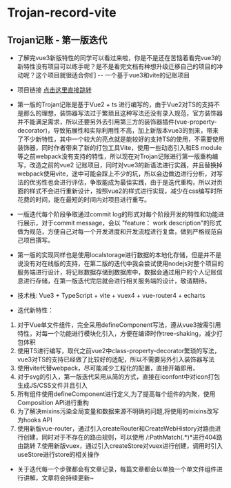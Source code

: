 # Trojan-record-vite

## Trojan记账 - 第一版迭代
- 了解完vue3新版特性的同学可以看过来啦，你是不是还在苦恼着看完vue3的新特性没有项目可以练手呢？是不是看完文档有种想升级迁移自己的项目的冲动呢？这个项目就很适合你们 -- 一个基于vue3和vite的记账项目

- 项目链接  [点击这里直接跳转](https://trojan0523.gitee.io/record_preview)

- 第一版的Trojan记账是基于Vue2 + ts 进行编写的，由于Vue2对TS的支持不是那么的理想，装饰器写法过于繁琐且这种写法还没有录入规范，官方装饰器并不能满足需求，所以还要另外去引用第三方的装饰器插件(vue-property-decorator)，导致拓展性和实际利用性不高，加上新版本vue3的到来，带来了不少新特性，其中一个较大的亮点就是能较好的支持TS的使用，不需要使用装饰器，同时作者带来了新的打包工具Vite，使用一些动态引入和ES module等之前webpack没有支持的特性，所以现在对Trojan记账进行第一版重构编写，改造之前的vue2 记账项目，同时对vue3的新语法进行实践，并且替换掉webpack使用vite，途中可能会踩上不少的坑，所以会边做边进行分析，对写法的优劣性也会进行评估，争取能成为最佳实践，由于是迭代重构，所以对页面的样式不会进行重新设计，按照vue2的样式进行实现，减少在css编写时所花费的时间，能在最短的时间内对项目进行重写。

- 一版迭代每个阶段争取通过commit log的形式对每个阶段开发的特性和功能进行展示，对于commit message，会以 "feature： work description"的形式做为规范，方便自己对每一个开发进度和开发流程进行复盘，做到严格规范自己项目撰写。

- 第一版的实现同样也是使用localstorage进行数据的本地化存储，但是并不是说没有对在线版的支持，在第二版的迭代中我会尝试使用nodejs对整个项目的服务端进行设计，将记账数据存储到数据库中，数据会通过用户的个人记账信息进行存储，在第一版迭代完后就会进行相关服务端的设计，敬请期待。

- 技术栈: Vue3 + TypeScript + vite + vuex4 + vue-router4 + echarts

- 迭代新特性：
1. 对于Vue单文件组件，完全采用defineComponent写法，遵从vue3按需引用特性，对每一个功能进行模块化引入，方便在编译时作tree-shaking，减少打包体积
2. 使用TS进行编写，取代之前vue2中class-property-decorator繁琐的写法，vue3对TS的支持已经做了比较好的适配，所以不需要另外引入装饰器写法
3. 使用vite代替webpack，尽可能减少工程化的配置，直接开箱即用，
4. 对于svg的引入，第一版迭代采用从简的方式，直接在iconfont中对icon打包生成JS/CSS文件并且引入
5. 所有组件使用defineComponent进行定义,为了提高每个组件的内聚，使用Composition API进行重构
6. 为了解决mixins污染全局变量和数据来源不明确的问题,将使用的mixins改写为hooks API
6. 使用新版vue-router，通过引入createRouter和CreateWebHistory对路由进行创建，同时对于不存在的路由规则，可以使用 /:PathMatch(.*)*进行404路由跳转
7.使用新版vuex，通过引入createStore对vuex进行创建，调用时引入useStore进行store的相关操作

- 关于迭代每一个步骤都会有文章记录，每篇文章都会以单独一个单文件组件进行讲解，文章将会持续更新~
